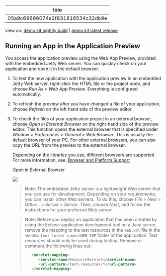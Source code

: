 <!-- loio05a9c69666074a2f831816534c32db9e -->

| loio |
| -----|
| 05a9c69666074a2f831816534c32db9e |

<div id="loio">

view on: [demo kit nightly build](https://openui5nightly.hana.ondemand.com/#/topic/05a9c69666074a2f831816534c32db9e) | [demo kit latest release](https://openui5.hana.ondemand.com/#/topic/05a9c69666074a2f831816534c32db9e)</div>

## Running an App in the Application Preview

You access the application preview using the Web App Preview, provided with the embedded Jetty Web server. You can quickly check on your application and open it in the default browser.

1.  To test the new application with the application preview in an embedded Jetty Web server, right-click the HTML file or the project node, and choose *Run As* \> *Web App Preview*. Everything is configured automatically.

2.  To refresh the preview after you have changed a file of your application, choose *Refresh* on the left hand side of the preview editor.

3.  To check the files of your application project in an external browser, choose *Open in External Browser* on the right-hand side of the preview editor. This function opens the external browser that is specified under *Window* \> *Preferences* \> *General* \> *Web Browser*. This is usually the default browser of your PC. For other external browsers, you can also copy the URL from the preview to the external browser.

    Depending on the libraries you use, different browsers are supported. For more information, see: [Browser and Platform Support](Browser_and_Platform_Support_74b59ef.md)

    Open in External Browser

    ![](loiob5c1543cf26d4415b45cc9f5a402da8c_LowRes.png)

    > Note:
    > The embedded Jetty server is a lightweight Web server that you can use for development. Depending on your requirements, you can install other Web servers. To do this, choose *File* \> *New* \> *Other...* \> *Server* \> *Server*. Then, choose *Next*, and follow the instructions for your preferred Web server.
    > 
    > 

    > Note:
    > Before you deploy an application that has been created by using the Eclipse application development tool on a Java server, remove the mapping to the test resources in the `web.xml` file in the `<WebContent folder name>/WEB-INF` folder of the application. Test resources should only be used during testing. Remove or comment the following lines out:
    > 
    > ``` xml
    >    <servlet-mapping>
    >       <servlet-name>ResourceServlet</servlet-name>
    >       <url-pattern>/test-resources/*</url-pattern>
    >    </servlet-mapping>
    > 
    > ```
    > 
    > 


